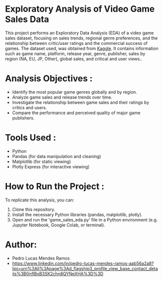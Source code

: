 # Exploratory Analysis of Video Game Sales Data
This project performs an Exploratory Data Analysis (EDA) of a video game sales dataset, focusing on sales trends, regional genre preferences, and the relationship between critic/user ratings and the commercial success of games.
The dataset used, was obtained from [Kaggle](https://www.kaggle.com/datasets/gregorut/videogamesales). It contains information such as game name, platform, release year, genre, publisher, sales by region (NA, EU, JP, Other), global sales, and critical and user views..
# Analysis Objectives :
- Identify the most popular game genres globally and by region.
- Analyze game sales and release trends over time.
- Investigate the relationship between game sales and their ratings by critics and users.
- Compare the performance and perceived quality of major game publishers.
# Tools Used :
- Python
- Pandas (for data manipulation and cleaning)
- Matplotlib (for static viewing)
- Plotly Express (for interactive viewing)
# How to Run the Project :
To replicate this analysis, you can:
1. Clone this repository.
2. Install the necessary Python libraries (pandas, matplotlib, plotly).
3. Open and run the 'game_sales_eda.py' file in a Python environment (e.g. Jupyter Notebook, Google Colab, or terminal).
# Author:
- Pedro Lucas Mendes Ramos
- https://www.linkedin.com/in/pedro-lucas-mendes-ramos-aab56a2a8?lipi=urn%3Ali%3Apage%3Ad_flagship3_profile_view_base_contact_details%3B0nfIBxB3SK2chn8QYNeXHA%3D%3D